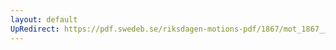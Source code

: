 ```yaml
---
layout: default
UpRedirect: https://pdf.swedeb.se/riksdagen-motions-pdf/1867/mot_1867__ak__00239.pdf
---
```

